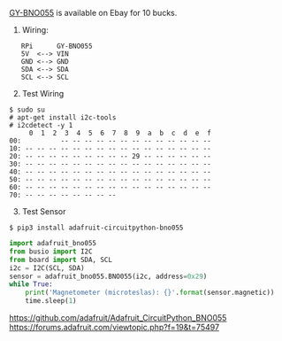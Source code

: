 [GY-BNO055](https://www.ebay.com/itm/172970055900) is available on Ebay for 10 bucks.
1. Wiring:
```
   RPi      GY-BNO055
   5V  <--> VIN
   GND <--> GND
   SDA <--> SDA
   SCL <--> SCL
```
2. Test Wiring
```shell
$ sudo su
# apt-get install i2c-tools
# i2cdetect -y 1
     0  1  2  3  4  5  6  7  8  9  a  b  c  d  e  f
00:          -- -- -- -- -- -- -- -- -- -- -- -- --
10: -- -- -- -- -- -- -- -- -- -- -- -- -- -- -- --
20: -- -- -- -- -- -- -- -- -- 29 -- -- -- -- -- --
30: -- -- -- -- -- -- -- -- -- -- -- -- -- -- -- --
40: -- -- -- -- -- -- -- -- -- -- -- -- -- -- -- --
50: -- -- -- -- -- -- -- -- -- -- -- -- -- -- -- --
60: -- -- -- -- -- -- -- -- -- -- -- -- -- -- -- --
70: -- -- -- -- -- -- -- --
```
3. Test Sensor
```shell
$ pip3 install adafruit-circuitpython-bno055
```
```python
import adafruit_bno055
from busio import I2C
from board import SDA, SCL
i2c = I2C(SCL, SDA)
sensor = adafruit_bno055.BNO055(i2c, address=0x29)
while True: 
    print('Magnetometer (microteslas): {}'.format(sensor.magnetic))  
    time.sleep(1)
```
https://github.com/adafruit/Adafruit_CircuitPython_BNO055
https://forums.adafruit.com/viewtopic.php?f=19&t=75497

